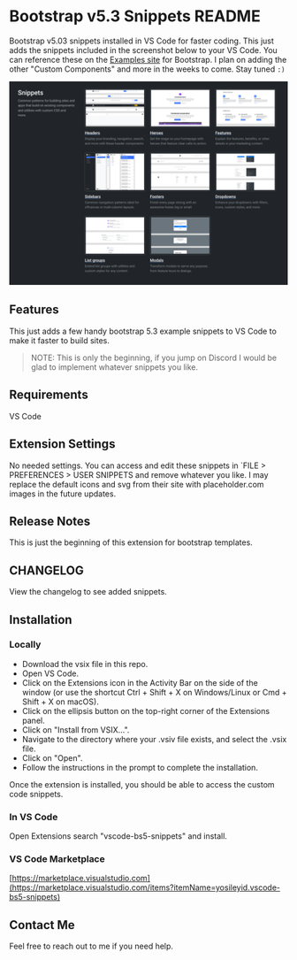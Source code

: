 # Bootstrap v5.3 Snippets README

Bootstrap v5.03 snippets installed in VS Code for faster coding. This just adds the snippets included in the screenshot below to your VS Code. You can reference these on the [Examples site](https://getbootstrap.com/docs/5.3/examples/) for Bootstrap. I plan on adding the other "Custom Components" and more in the weeks to come. Stay tuned `:)`

![snippets](snippets.png)

## Features

This just adds a few handy bootstrap 5.3 example snippets to VS Code to make it faster to build sites.

> NOTE: This is only the beginning, if you jump on Discord I would be glad to implement whatever snippets you like.

## Requirements

VS Code

## Extension Settings

No needed settings. You can access and edit these snippets in `FILE > PREFERENCES > USER SNIPPETS and remove whatever you like. I may replace the default icons and svg from their site with placeholder.com images in the future updates.

## Release Notes

This is just the beginning of this extension for bootstrap templates.

## CHANGELOG 

View the changelog to see added snippets.

## Installation

### Locally

- Download the vsix file in this repo.
- Open VS Code.
- Click on the Extensions icon in the Activity Bar on the side of the window (or use the shortcut Ctrl + Shift + X on Windows/Linux or Cmd + Shift + X on macOS).
- Click on the ellipsis button on the top-right corner of the Extensions panel.
- Click on "Install from VSIX...".
- Navigate to the directory where your .vsiv file exists, and select the .vsix file.
- Click on "Open".
- Follow the instructions in the prompt to complete the installation.

Once the extension is installed, you should be able to access the custom code snippets.

### In VS Code

Open Extensions search "vscode-bs5-snippets" and install.

### VS Code Marketplace

[https://marketplace.visualstudio.com](https://marketplace.visualstudio.com/items?itemName=yosileyid.vscode-bs5-snippets)

## Contact Me

Feel free to reach out to me if you need help.